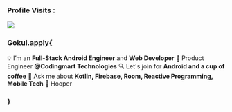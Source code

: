 
 ### Profile Visits :<br>
  <img src="https://profile-counter.glitch.me/gokulrajats/count.svg" />


### Gokul.apply{

 💡 I’m an  <strong>Full-Stack Android Engineer</strong> and <strong>Web Developer</strong>
 📱 Product Engineer <strong>@Codingmart Technologies</strong>
 🔍 Let's join for  <strong>Android and a cup of coffee</strong>
 💬 Ask me about <strong>Kotlin, Firebase, Room, Reactive Programming, Mobile Tech</strong>
 🏀 Hooper

### }
